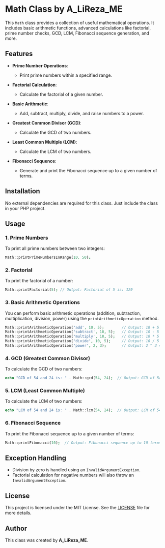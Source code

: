 
# Math Class by A_LiReza_ME

This `Math` class provides a collection of useful mathematical operations. It includes basic arithmetic functions, advanced calculations like factorial, prime number checks, GCD, LCM, Fibonacci sequence generation, and more.

## Features

- **Prime Number Operations**:
  - Print prime numbers within a specified range.
  
- **Factorial Calculation**:
  - Calculate the factorial of a given number.
  
- **Basic Arithmetic**:
  - Add, subtract, multiply, divide, and raise numbers to a power.
  
- **Greatest Common Divisor (GCD)**:
  - Calculate the GCD of two numbers.
  
- **Least Common Multiple (LCM)**:
  - Calculate the LCM of two numbers.
  
- **Fibonacci Sequence**:
  - Generate and print the Fibonacci sequence up to a given number of terms.

## Installation

No external dependencies are required for this class. Just include the class in your PHP project.

## Usage

### 1. Prime Numbers

To print all prime numbers between two integers:

```php
Math::printPrimeNumbersInRange(10, 50);
```

### 2. Factorial

To print the factorial of a number:

```php
Math::printFactorial(5); // Output: Factorial of 5 is: 120
```

### 3. Basic Arithmetic Operations

You can perform basic arithmetic operations (addition, subtraction, multiplication, division, power) using the `printArithmeticOperation` method.

```php
Math::printArithmeticOperation('add', 10, 5);        // Output: 10 + 5 = 15
Math::printArithmeticOperation('subtract', 10, 5);   // Output: 10 - 5 = 5
Math::printArithmeticOperation('multiply', 10, 5);   // Output: 10 * 5 = 50
Math::printArithmeticOperation('divide', 10, 5);     // Output: 10 / 5 = 2
Math::printArithmeticOperation('power', 2, 3);       // Output: 2 ^ 3 = 8
```

### 4. GCD (Greatest Common Divisor)

To calculate the GCD of two numbers:

```php
echo "GCD of 54 and 24 is: " . Math::gcd(54, 24);  // Output: GCD of 54 and 24 is: 6
```

### 5. LCM (Least Common Multiple)

To calculate the LCM of two numbers:

```php
echo "LCM of 54 and 24 is: " . Math::lcm(54, 24);  // Output: LCM of 54 and 24 is: 216
```

### 6. Fibonacci Sequence

To print the Fibonacci sequence up to a given number of terms:

```php
Math::printFibonacci(10);  // Output: Fibonacci sequence up to 10 terms: 0, 1, 1, 2, 3, 5, 8, 13, 21, 34
```

## Exception Handling

- Division by zero is handled using an `InvalidArgumentException`.
- Factorial calculation for negative numbers will also throw an `InvalidArgumentException`.

## License

This project is licensed under the MIT License. See the [LICENSE](LICENSE) file for more details.

## Author

This class was created by **A_LiReza_ME**.
